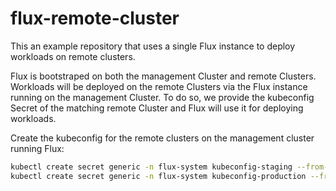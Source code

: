# flux-remote-cluster

This an example repository that uses a single Flux instance to deploy workloads on remote clusters.

Flux is bootstraped on both the management Cluster and remote Clusters. Workloads will be deployed on the remote Clusters via the Flux instance running on the management Cluster. To do so, we provide the kubeconfig Secret of the matching remote Cluster and Flux will use it for deploying workloads.

Create the kubeconfig for the remote clusters on the management cluster running Flux:
```sh
kubectl create secret generic -n flux-system kubeconfig-staging --from-file=value.yaml=<STAGING-KUBECONFIG-PATH>
kubectl create secret generic -n flux-system kubeconfig-production --from-file=value.yaml=<PRODUCTION-KUBECONFIG-PATH>
```
